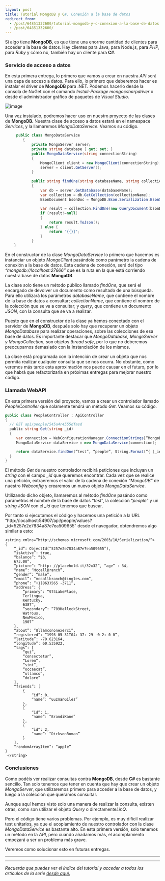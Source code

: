 ```yaml
---
layout: post
title: Tutorial MongoDB y C#. Conexión a la base de datos
redirect_from:
  - /post/64851332600/tutorial-mongodb-y-c-conexion-a-la-base-de-datos.html
  - /post/64851332600/
---
```


Si algo tiene **MongoDB**, es que tiene una enorme cantidad de clientes
para acceder a la base de datos. Hay clientes para Java, para Node.js,
para *PHP*, para *Ruby* y cómo no, también hay un cliente para **C#**. 


### Servicio de acceso a datos

En esta primera entrega, lo primero que vamos a crear en nuestra *API*
será una capa de acceso a datos. Para ello, lo primero que deberemos
hacer es instalar el driver de **MongoDB** para .NET. Podemos hacerlo
desde la consola de NuGet con el comando *Install-Package
mongocsharpdriver* o desde el administrador gráfico de paquetes de
*Visual Studio.*

![image](http://31.media.tumblr.com/ca92ccacace1ed4c0762d064987edcd9/tumblr_inline_mv40nkEAbp1sno6e9.png)

Una vez instalado, podremos hacer uso en nuestro proyecto de las clases
de **MongoDB**. Nuestra clase de acceso a datos estará en el namespace
*Services*, y la llamaremos *MongoDataService*. Veamos su código.


```csharp
     public class MongoDataService
        {
            private MongoServer server;
            private string database { get; set; }
            public MongoDataService(string connectionString)
            {
                MongoClient client = new MongoClient(connectionString);
                server = client.GetServer();
            }
            
            public string findOne(string databaseName, string collectionName, string query)
            {
                var db = server.GetDatabase(databaseName);
                var collection = db.GetCollection(collectionName);
                BsonDocument bsonDoc = MongoDB.Bson.Serialization.BsonSerializer.Deserialize<BsonDocument>(query);
                
                var result = collection.FindOne(new QueryDocument(bsonDoc));
                if (result!=null)
                {
                    return result.ToJson();
                } else {
                    return "{{}}";
                }
            }
    }
```

En el constructor de la clase *MongoDataService* lo primero que hacemos
es instanciar un objeto *MongoClient* pasándole como parámetro la cadena
de conexión a la base de datos. Esta cadena de conexión, será del tipo
*“mongodb://localhost:27666”* que es la ruta en la que está corriendo
nuestra base de datos **MongoDB**.

La clase solo tiene un método público llamado *findOne*, que será el
encargado de devolver un documento como resultado de una búsqueda. Para
ello utilizará los parámetros *databaseName*, que contiene el nombre de
la base de datos a consultar; *collectionName*, que contiene el nombre
de la colección que se va a consultar; y *query*, que contiene un
documento *JSON*, con la consulta que se va a realizar.

Puesto que en el constructor de la clase ya hemos conectado con el
servidor de **MongoDB**, después solo hay que recuperar un objeto
*MongoDatabase* para realizar operaciones, sobre las colecciones de esa
base de datos. Es importante destacar que *MongoDatabase, MongoServer y
MongoCollection*, son objetos *thread safe*, por lo que no deberemos
preocuparnos demasiado con la instanciación de los mismos.

La clase está programada con la intención de crear un objeto que nos
permita realizar cualquier consulta que se nos ocurra. No obstante, como
veremos más tarde esta aproximación nos puede causar en el futuro, por
lo que habrá que refactorizarla en próximas entregas para mejorar
nuestro código.

### Llamada WebAPI

En esta primera versión del proyecto, vamos a crear un controlador
llamado *PeopleController* que solamente tendrá un método *Get*. Veamos
su código.

```csharp
public class PeopleController : ApiController
{
  // GET api/people/545a4r4555dfasd
  public string Get(string _id)
  {
     var connection = WebConfigurationManager.ConnectionStrings[“MongoDB”].ToString();    
     MongoDataService dataService = new MongoDataService(connection);

     return dataService.findOne(“test”, “people”, String.Format(“{ {_id: ObjectId("{0}") } }”, _id));
  }        
}
```

El método *Get* de nuestro controlador recibirá peticiones que incluyan
un *string* con el campo *_id* que queremos encontrar. Cada vez que se
realice una petición, extraeremos el valor de la cadena de conexión
*“MongoDB”* de nuestro *Webconfig* y crearemos un nuevo objeto
*MongoDataService*. 

Utilizando dicho objeto, llamaremos al método *findOne* pasándo como
parámetros el nombre de la base de datos “*test*”, la colección
“*people*” y un *string* *JSON* con el *_id* que tenemos que buscar.

Por tanto si ejecutamos el código y hacemos una petición a la URL
“http://localhost:54907/api/people/values?_id=5257e2e7834a87e7ea509655”
desde el navegador, obtendremos algo similar a esto:

```
<string xmlns=“http://schemas.microsoft.com/2003/10/Serialization/”>
{
    “_id”: ObjectId(“5257e2e7834a87e7ea509655”),
    “isActive”: true,
    “balance”: “$3,
    673.00”,
    “picture”: “http: //placehold.it/32x32”, “age” : 34,
    “name”: “MccallBranch”,
    “gender”: “male”,
    “email”: “mccallbranch@tingles.com”,
    “phone”: “+1(863)565 -3711”,
    “address”: {
        “primary”: “974LakePlace,
        Terlingua,
        Kentucky,
        6387”,
        “secondary”: “709HalleckStreet,
        Watrous,
        NewMexico,
        1907”
    },
    “about”: “Ullamcononexerci”,
    “registered”: “1993-05-31T04: 37: 29 -0 2: 0 0”,
    “latitude”: -78.623164,
    “longitude”: 60.535922,
    “tags”: [
        “qui”,
        “consectetur”,
        “Lorem”,
        “sint”,
        “occaecat”,
        “ullamco”,
        “dolore”
    ],
    “friends”: [
        {
            “id”: 0,
            “name”: “GuzmanGiles”
        },
        {
            “id”: 1,
            “name”: “BrandiKane”
        },
        {
            “id”: 2,
            “name”: “DicksonRoman”
        }
    ],
    “randomArrayItem”: “apple”
}
 </string>
```

### Conclusiones

Como podéis ver realizar consultas contra **MongoDB**, desde **C#** es
bastante sencillo. Tan solo tenemos que tener en cuenta que hay que
crear un objeto *MongoServer*, que utilizaremos primero para acceder a
la base de datos, y luego a la colección que queramos consultar.

Aunque aquí hemos visto solo una manera de realizar la consulta,
existen otras, como son utilizar el objeto *Query* o directamente*LinQ*.

Pero el código tiene varios problemas. Por ejemplo, es muy difícil
realizar test unitarios, ya que el acoplamiento de nuestro controlador
con la clase *MongoDataService* es bastante alto. En esta primera
versión, solo tenemos un método en la *API*, pero cuando añadamos más,
el acomplamiento empezará a ser un problema más grave.

Veremos como solucionar esto en futuras entregas.

* * * * *

* * * * *

*Recuerda que puedes ver el índice del tutorial y acceder a todos los
artículos de la serie [desde aquí.](https://charlascylon.com/tutorialmongo)*
